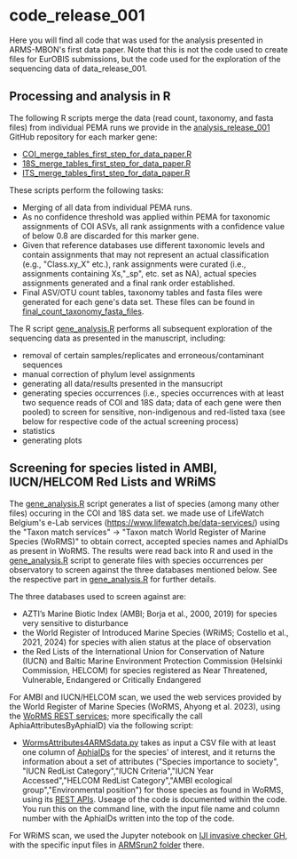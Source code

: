 # code_release_001

Here you will find all code that was used for the analysis presented in ARMS-MBON's first data paper. Note that this is not the code used to create files for EurOBIS submissions, but the code used for the exploration of the sequencing data of data_release_001.

## Processing and analysis in R

The following R scripts merge the data (read count, taxonomy, and fasta files) from individual PEMA runs we provide in the [analysis_release_001](https://github.com/arms-mbon/analysis_release_001/tree/main) GitHub repository for each marker gene: 

* [COI_merge_tables_first_step_for_data_paper.R](https://github.com/arms-mbon/code_release_001/blob/main/COI_merge_tables_first_step_for_data_paper.R)
* [18S_merge_tables_first_step_for_data_paper.R](https://github.com/arms-mbon/code_release_001/blob/main/18S_merge_tables_first_step_for_data_paper.R)
* [ITS_merge_tables_first_step_for_data_paper.R](https://github.com/arms-mbon/code_release_001/blob/main/ITS_merge_tables_first_step_for_data_paper.R) 

These scripts perform the following tasks:
* Merging of all data from individual PEMA runs.
* As no confidence threshold was applied within PEMA for taxonomic assignments of COI ASVs, all rank assignments with a confidence value of below 0.8 are discarded for this marker gene.
* Given that reference databases use different taxonomic levels and contain assignments that may not represent an actual classification (e.g., "Class.xy_X" etc.), rank assignments were curated (i.e., assignments containing Xs,"_sp", etc. set as NA), actual species assignments generated and a final rank order established.
* Final ASV/OTU count tables, taxonomy tables and fasta files were generated for each gene's data set. These files can be found in [final_count_taxonomy_fasta_files](https://github.com/arms-mbon/code_release_001/tree/main/final_count_taxonomy_fasta_files).

The R script [gene_analysis.R](https://github.com/arms-mbon/code_release_001/blob/main/gene_analysis.R) performs all subsequent exploration of the sequencing data as presented in the manuscript, including: 
* removal of certain samples/replicates and erroneous/contaminant sequences
* manual correction of phylum level assignments
* generating all data/results presented in the mansucript
* generating species occurrences (i.e., species occurrences with at least two sequence reads of COI and 18S data; data of each gene were then pooled) to screen for sensitive, non-indigenous and red-listed taxa (see below for respective code of the actual screening process)
* statistics
* generating plots 

## Screening for species listed in AMBI, IUCN/HELCOM Red Lists and WRiMS

The [gene_analysis.R](https://github.com/arms-mbon/code_release_001/blob/main/gene_analysis.R) script generates a list of species (among many other files) occuring in the COI and 18S data set. we made use of LifeWatch Belgium's e-Lab services (https://www.lifewatch.be/data-services/) using the "Taxon match services" -> "Taxon match World Register of Marine Species (WoRMS)" to obtain correct, accepted species names and AphiaIDs as present in WoRMS. The results were read back into R and used in the [gene_analysis.R](https://github.com/arms-mbon/code_release_001/blob/main/gene_analysis.R) script to generate files with species occurrences per observatory to screen against the three databases mentioned below. See the respective part in [gene_analysis.R](https://github.com/arms-mbon/code_release_001/blob/main/gene_analysis.R) for further details.

The three databases used to screen against are:

* AZTI’s Marine Biotic Index (AMBI; Borja et al., 2000, 2019) for species very sensitive to disturbance
* the World Register of Introduced Marine Species (WRiMS; Costello et al., 2021, 2024) for species with alien status at the place of observation
* the Red Lists of the International Union for Conservation of Nature (IUCN) and Baltic Marine Environment Protection Commission (Helsinki Commission, HELCOM) for species registered as Near Threatened, Vulnerable, Endangered or Critically Endangered

For AMBI and IUCN/HELCOM scan, we used the web services provided by the World Register of Marine Species (WoRMS, Ahyong et al. 2023), using the [WoRMS REST services](https://www.marinespecies.org/rest/); more specifically the call AphiaAttributesByAphiaID) via the following script:
* [WormsAttributes4ARMSdata.py](https://github.com/arms-mbon/code_release_001/blob/main/WormsAttributes4ARMSdata.py) takes as input a CSV file with at least one column of [AphiaIDs](https://www.marinespecies.org/about.php#what_is_aphia) for the species' of interest, and it returns the information about a set of attributes ("Species importance to society", "IUCN RedList Category","IUCN Criteria","IUCN Year Accessed","HELCOM RedList Category","AMBI ecological group","Environmental position") for those species as found in WoRMS, using its [REST APIs](https://www.marinespecies.org/rest/). Useage of the code is documented within the code. You run this on the command line, with the input file name and column number with the AphiaIDs written into the top of the code.

For WRiMS scan, we used the Jupyter notebook on [IJI invasive checker GH](https://www.github.com/vliz-be-opsci/lw-iji-invasive-checker), with the specific input files in [ARMSrun2 folder](https://github.com/vliz-be-opsci/lw-iji-invasive-checker/tree/main/notebooks/ARMSrun2) there. 

